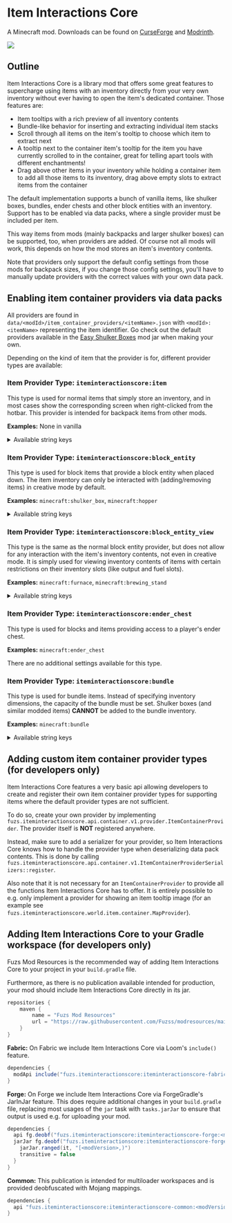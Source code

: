 # Item Interactions Core

A Minecraft mod. Downloads can be found on [CurseForge](https://www.curseforge.com/members/fuzs_/projects)
and [Modrinth](https://modrinth.com/user/Fuzs).

![](https://raw.githubusercontent.com/Fuzss/modresources/main/pages/data/easyshulkerboxes/banner.png)

## Outline

Item Interactions Core is a library mod that offers some great features to supercharge using items with an inventory
directly from your very own inventory
without ever having to open the item's dedicated container. Those features are:

- Item tooltips with a rich preview of all inventory contents
- Bundle-like behavior for inserting and extracting individual item stacks
- Scroll through all items on the item's tooltip to choose which item to extract next
- A tooltip next to the container item's tooltip for the item you have currently scrolled to in the container, great for
  telling apart tools with different enchantments!
- Drag above other items in your inventory while holding a container item to add all those items to its inventory, drag
  above empty slots to extract items from the container

The default implementation supports a bunch of vanilla items, like shulker boxes, bundles, ender chests and other block
entities with an inventory. Support has to be enabled via data packs, where a single provider must be included per item.

This way items from mods (mainly backpacks and larger shulker boxes) can be supported, too, when providers are added. Of
course not all mods will work, this depends on how the mod stores an item's inventory contents.

Note that providers only support the default config settings from those mods for backpack sizes, if you change those
config settings, you'll have to manually update providers with the correct values with your own data pack.

## Enabling item container providers via data packs

All providers are found in `data/<modId>/item_container_providers/<itemName>.json` with `<modId>:<itemName>`
representing the item identifier. Go check out the default providers available in
the [Easy Shulker Boxes](https://github.com/Fuzss/easyshulkerboxes) mod jar when
making your own.

Depending on the kind of item that the provider is for, different provider types are available:

### Item Provider Type: `iteminteractionscore:item`

This type is used for normal items that simply store an inventory, and in most cases show the corresponding screen when
right-clicked from the hotbar. This provider is intended for backpack items from other mods.

**Examples:** None in vanilla

<details>
<summary>Available string keys</summary>

| Key                      | Required | Description                                                                                                                                                                                                                    |
|--------------------------|----------|--------------------------------------------------------------------------------------------------------------------------------------------------------------------------------------------------------------------------------|
| `inventory_width`        | `true`   | Inventory slots width (amount of columns in the item's container screen, e.g. 9 for a simple chest).                                                                                                                           |
| `inventory_height`       | `true`   | Inventory slots height (amount of rows in the item's container screen, e.g. 3 for a simple chest).                                                                                                                             |
| `background_color`       | `false`  | The background color used on the item tooltip, defaults to vanilla's gray container background color.                                                                                                                          |
| `nbt_key`                | `false`  | The string key used in the item nbt tag to store inventory contents, defaults to `Items`. This is treated like a path with parts separated by `/` in case the inventory contents tag is not on the root level of the item tag. |
| `disallowed_items`       | `false`  | Json array of items and item tags included by their internal identifier not allowed to be put into the container belonging to this item. Empty by default.                                                                     |
| `filter_container_items` | `false`  | Are shulker boxes (and similar modded items) **NOT** allowed to be put into the container belonging to this item, defaults to `false`.                                                                                         |
| `equipment_slot`         | `false`  | An equipment slot the item needs to be placed in to allow for inventory interactions in survival mode, like the chest slot for a backpack.                                                                                     |

</details>

### Item Provider Type: `iteminteractionscore:block_entity`

This type is used for block items that provide a block entity when placed down. The item inventory can only be
interacted with (adding/removing items) in creative mode by default.

**Examples:** `minecraft:shulker_box`, `minecraft:hopper`

<details>
<summary>Available string keys</summary>

| Key                      | Required | Description                                                                                                                                                                                                                    |
|--------------------------|----------|--------------------------------------------------------------------------------------------------------------------------------------------------------------------------------------------------------------------------------|
| `inventory_width`        | `true`   | Inventory slots width (amount of columns in the item's container screen, e.g. 9 for a simple chest).                                                                                                                           |
| `inventory_height`       | `true`   | Inventory slots height (amount of rows in the item's container screen, e.g. 3 for a simple chest).                                                                                                                             |
| `block_entity_type`      | `true`   | The block entity type id.                                                                                                                                                                                                      |
| `background_color`       | `false`  | The background color used on the item tooltip, defaults to vanilla's gray container background color.                                                                                                                          |
| `nbt_key`                | `false`  | The string key used in the item nbt tag to store inventory contents, defaults to `Items`. This is treated like a path with parts separated by `/` in case the inventory contents tag is not on the root level of the item tag. |
| `disallowed_items`       | `false`  | Json array of items and item tags included by their internal identifier not allowed to be put into the container belonging to this item. Empty by default.                                                                     |
| `filter_container_items` | `false`  | Are shulker boxes (and similar modded items) **NOT** allowed to be put into the container belonging to this item, defaults to `false`.                                                                                         |
| `any_game_mode`          | `false`  | Can the player interact with the item's inventory in any game mode, not just creative, defaults to `false`. This is enabled for the built-in shulker box providers.                                                            |
| `equipment_slot`         | `false`  | An equipment slot the item needs to be placed in to allow for inventory interactions in survival mode, like the chest slot for a backpack.                                                                                     |

</details>

### Item Provider Type: `iteminteractionscore:block_entity_view`

This type is the same as the normal block entity provider, but does not allow for any interaction with the item's
inventory contents, not even in creative mode. It is simply used for viewing inventory contents of items with certain
restrictions on their inventory slots (like output and fuel slots).

**Examples:** `minecraft:furnace`, `minecraft:brewing_stand`

<details>
<summary>Available string keys</summary>

| Key                 | Required | Description                                                                                                                                                                                                                    |
|---------------------|----------|--------------------------------------------------------------------------------------------------------------------------------------------------------------------------------------------------------------------------------|
| `inventory_width`   | `true`   | Inventory slots width (amount of columns in the item's container screen, e.g. 9 for a simple chest).                                                                                                                           |
| `inventory_height`  | `true`   | Inventory slots height (amount of rows in the item's container screen, e.g. 3 for a simple chest).                                                                                                                             |
| `block_entity_type` | `true`   | The block entity type id.                                                                                                                                                                                                      |
| `background_color`  | `false`  | The background color used on the item tooltip, defaults to vanilla's gray container background color.                                                                                                                          |
| `nbt_key`           | `false`  | The string key used in the item nbt tag to store inventory contents, defaults to `Items`. This is treated like a path with parts separated by `/` in case the inventory contents tag is not on the root level of the item tag. |

</details>

### Item Provider Type: `iteminteractionscore:ender_chest`

This type is used for blocks and items providing access to a player's ender chest.

**Examples:** `minecraft:ender_chest`

There are no additional settings available for this type.

### Item Provider Type: `iteminteractionscore:bundle`

This type is used for bundle items. Instead of specifying inventory dimensions, the capacity of the bundle must be set.
Shulker boxes (and similar modded items) **CANNOT** be added to the bundle inventory.

**Examples:** `minecraft:bundle`

<details>
<summary>Available string keys</summary>

| Key                | Required | Description                                                                                                                                                                                                                    |
|--------------------|----------|--------------------------------------------------------------------------------------------------------------------------------------------------------------------------------------------------------------------------------|
| `capacity`         | `true`   | Total capacity of the bundle (the available weight), is 64 for the vanilla bundle.                                                                                                                                             |
| `background_color` | `false`  | The background color used on the item tooltip, defaults to vanilla's gray container background color.                                                                                                                          |
| `nbt_key`          | `false`  | The string key used in the item nbt tag to store inventory contents, defaults to `Items`. This is treated like a path with parts separated by `/` in case the inventory contents tag is not on the root level of the item tag. |
| `disallowed_items` | `false`  | Json array of items and item tags included by their internal identifier not allowed to be put into the container belonging to this item. Empty by default.                                                                     |

</details>

## Adding custom item container provider types (for developers only)

Item Interactions Core features a very basic api allowing developers to create and register their own item container
provider types for supporting items where the default provider types are not sufficient.

To do so, create your own provider by
implementing `fuzs.iteminteractionscore.api.container.v1.provider.ItemContainerProvider`. The provider itself is **NOT**
registered anywhere.

Instead, make sure to add a serializer for your provider, so Item Interactions Core knows how to handle the provider
type when deserializing data pack contents.
This is done by calling `fuzs.iteminteractionscore.api.container.v1.ItemContainerProviderSerializers::register`.

Also note that it is not necessary for an `ItemContainerProvider` to provide all the functions Item Interactions Core
has to offer. It is entirely possible to e.g. only implement a provider for showing an item tooltip image (for an
example see `fuzs.iteminteractionscore.world.item.container.MapProvider`).

## Adding Item Interactions Core to your Gradle workspace (for developers only)

Fuzs Mod Resources is the recommended way of adding Item Interactions Core to your project in your `build.gradle` file. 

Furthermore, as there is no publication available intended for production, your mod should include Item Interactions Core directly in its jar.
```groovy
repositories {
    maven {
        name = "Fuzs Mod Resources"
        url = "https://raw.githubusercontent.com/Fuzss/modresources/main/maven/"
    }
}
```

**Fabric:** On Fabric we include Item Interactions Core via Loom's `include()` feature.
```groovy
dependencies {
  modApi include("fuzs.iteminteractionscore:iteminteractionscore-fabric:<modVersion>")      // e.g. 5.0.0 for Minecraft 1.19.3
}
```

**Forge:** On Forge we include Item Interactions Core via ForgeGradle's JarInJar feature. This does require additional changes in your `build.gradle` file, replacing most usages of the `jar` task with `tasks.jarJar` to ensure that output is used e.g. for uploading your mod.
```groovy
dependencies {
  api fg.deobf("fuzs.iteminteractionscore:iteminteractionscore-forge:<modVersion>")         // e.g. 5.0.0 for Minecraft 1.19.3
  jarJar fg.deobf("fuzs.iteminteractionscore:iteminteractionscore-forge:<modVersion>") {
    jarJar.ranged(it, "[<modVersion>,)")
    transitive = false
  }
}
```

**Common:** This publication is intended for multiloader workspaces and is provided deobfuscated with Mojang mappings.
```groovy
dependencies {
  api "fuzs.iteminteractionscore:iteminteractionscore-common:<modVersion>"      // e.g. 5.0.0 for Minecraft 1.19.3
}
```
